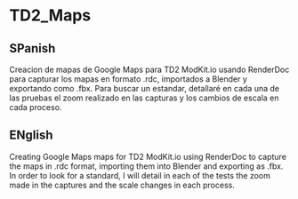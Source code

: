 # TD2_Maps

## SPanish
Creacion de mapas de Google Maps para TD2 ModKit.io usando RenderDoc para capturar los mapas en formato .rdc, importados a Blender y exportando como .fbx.
Para buscar un estandar, detallaré en cada una de las pruebas el zoom realizado en las capturas y los cambios de escala en cada proceso.

## ENglish
Creating Google Maps maps for TD2 ModKit.io using RenderDoc to capture the maps in .rdc format, importing them into Blender and exporting as .fbx.
In order to look for a standard, I will detail in each of the tests the zoom made in the captures and the scale changes in each process.
